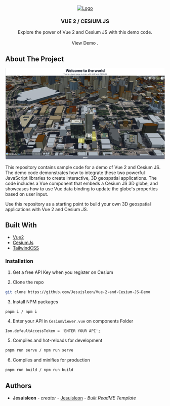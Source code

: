 <br/>
<p align="center">
  <a href="https://github.com/Jesuisleon/Vue-2-and-Cesium-JS-Demo">
    <img src="https://images.prismic.io/cesium/d8282fb7-4939-4a71-a4e2-08005792e788_cesium-logo-globe.jpg?auto=compress,format&rect=0,9,1172,612&w=1200&h=627" alt="Logo" width="200" height="200">
  </a>

  <h3 align="center">VUE 2 / CESIUM.JS</h3>

  <p align="center">
    Explore the power of Vue 2 and Cesium JS with this demo code.
    <br/>
    <br/>
    <a https://vue-2-and-cesium-js-demo.vercel.app/">View Demo</a>
    .
  </p>
</p>


## About The Project

![Screen Shot](src/assets/screenshot.png)

This repository contains sample code for a demo of Vue 2 and Cesium JS. 
The demo code demonstrates how to integrate these two powerful JavaScript libraries to create interactive, 3D geospatial applications. The code includes a Vue component that embeds a Cesium JS 3D globe, and showcases how to use Vue data binding to update the globe's properties based on user input. 

Use this repository as a starting point to build your own 3D geospatial applications with Vue 2 and Cesium JS.

## Built With

* [Vue2](https://v2.vuejs.org/)
* [CesiumJs](https://cesium.com/)
* [TailwindCSS](https://tailwindcss.com/)


### Installation

1. Get a free API Key when you register on Cesium

2. Clone the repo

```sh
git clone https://github.com/Jesuisleon/Vue-2-and-Cesium-JS-Demo
```

3. Install NPM packages

```sh
pnpm i / npm i
```

4. Enter your API in `CesiumViewer.vue` on components Folder

```JS
Ion.defaultAccessToken = 'ENTER YOUR API';
```

5. Compiles and hot-reloads for development

```sh
pnpm run serve / npm run serve
```

6. Compiles and minifies for production 

```sh
pnpm run build / npm run build
```

## Authors

* **Jesuisleon** - *creator* - [Jesuisleon](https://github.com/Jesuisleon) - *Built ReadME Template*

